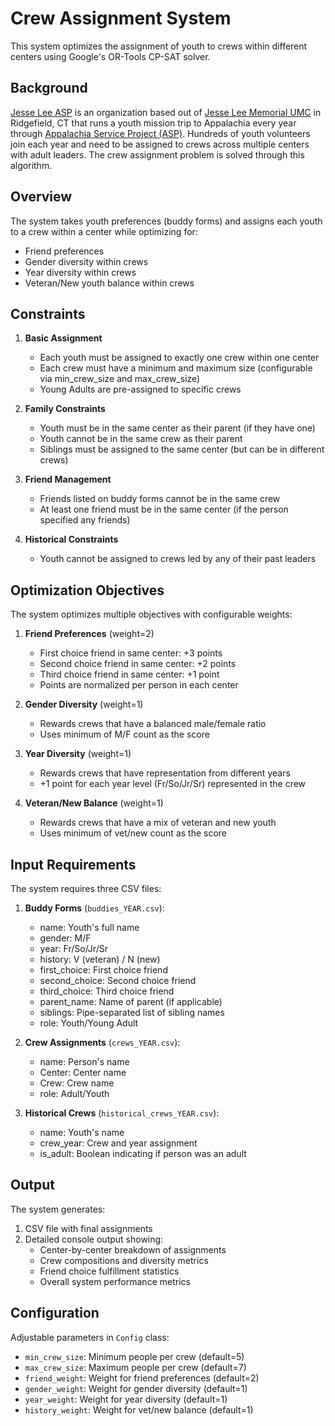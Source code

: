 # Crew Assignment System

This system optimizes the assignment of youth to crews within different centers using Google's OR-Tools CP-SAT solver.

## Background

[Jesse Lee ASP](https://jesseleeasp.org/) is an organization based out of 
[Jesse Lee Memorial UMC](https://jesseleechurch.com/) in Ridgefield, CT that runs a youth mission trip to Appalachia 
every year through [Appalachia Service Project (ASP)](https://asphome.org/). Hundreds of youth volunteers join each year
and need to be assigned to crews across multiple centers with adult leaders. The crew assignment problem is solved 
through this algorithm.

## Overview

The system takes youth preferences (buddy forms) and assigns each youth to a crew within a center while optimizing for:
- Friend preferences
- Gender diversity within crews
- Year diversity within crews
- Veteran/New youth balance within crews

## Constraints

1. **Basic Assignment**
   - Each youth must be assigned to exactly one crew within one center
   - Each crew must have a minimum and maximum size (configurable via min_crew_size and max_crew_size)
   - Young Adults are pre-assigned to specific crews

2. **Family Constraints**
   - Youth must be in the same center as their parent (if they have one)
   - Youth cannot be in the same crew as their parent
   - Siblings must be assigned to the same center (but can be in different crews)

3. **Friend Management**
   - Friends listed on buddy forms cannot be in the same crew
   - At least one friend must be in the same center (if the person specified any friends)

4. **Historical Constraints**
   - Youth cannot be assigned to crews led by any of their past leaders

## Optimization Objectives

The system optimizes multiple objectives with configurable weights:

1. **Friend Preferences** (weight=2)
   - First choice friend in same center: +3 points
   - Second choice friend in same center: +2 points
   - Third choice friend in same center: +1 point
   - Points are normalized per person in each center

2. **Gender Diversity** (weight=1)
   - Rewards crews that have a balanced male/female ratio
   - Uses minimum of M/F count as the score

3. **Year Diversity** (weight=1)
   - Rewards crews that have representation from different years
   - +1 point for each year level (Fr/So/Jr/Sr) represented in the crew

4. **Veteran/New Balance** (weight=1)
   - Rewards crews that have a mix of veteran and new youth
   - Uses minimum of vet/new count as the score

## Input Requirements

The system requires three CSV files:

1. **Buddy Forms** (`buddies_YEAR.csv`):
   - name: Youth's full name
   - gender: M/F
   - year: Fr/So/Jr/Sr
   - history: V (veteran) / N (new)
   - first_choice: First choice friend
   - second_choice: Second choice friend
   - third_choice: Third choice friend
   - parent_name: Name of parent (if applicable)
   - siblings: Pipe-separated list of sibling names
   - role: Youth/Young Adult

2. **Crew Assignments** (`crews_YEAR.csv`):
   - name: Person's name
   - Center: Center name
   - Crew: Crew name
   - role: Adult/Youth

3. **Historical Crews** (`historical_crews_YEAR.csv`):
   - name: Youth's name
   - crew_year: Crew and year assignment
   - is_adult: Boolean indicating if person was an adult

## Output

The system generates:
1. CSV file with final assignments
2. Detailed console output showing:
   - Center-by-center breakdown of assignments
   - Crew compositions and diversity metrics
   - Friend choice fulfillment statistics
   - Overall system performance metrics

## Configuration

Adjustable parameters in `Config` class:
- `min_crew_size`: Minimum people per crew (default=5)
- `max_crew_size`: Maximum people per crew (default=7)
- `friend_weight`: Weight for friend preferences (default=2)
- `gender_weight`: Weight for gender diversity (default=1)
- `year_weight`: Weight for year diversity (default=1)
- `history_weight`: Weight for vet/new balance (default=1) 